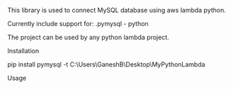 This library is used to connect MySQL database using aws lambda python.

Currently include support for:
.pymysql - python

The project can be used by any python lambda project.

Installation

pip install pymysql -t C:\Users\GaneshB\Desktop\MyPythonLambda

Usage


